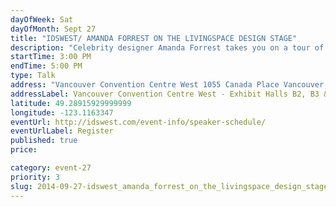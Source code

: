 ```yaml
---
dayOfWeek: Sat
dayOfMonth: Sept 27
title: "IDSWEST/ AMANDA FORREST ON THE LIVINGSPACE DESIGN STAGE"
description: "Celebrity designer Amanda Forrest takes you on a tour of her recent travels to some of the most historical, inspirational and personality-filled cities in the south. Learn how to incorporate southern hospitality and charm into your home to create warm, inviting, and luxurious rooms that feel like they were curated over time."
startTime: 3:00 PM
endTime: 5:00 PM
type: Talk
address: "Vancouver Convention Centre West 1055 Canada Place Vancouver, BC"
addressLabel: Vancouver Convention Centre West - Exhibit Halls B2, B3 & C
latitude: 49.28915929999999
longitude: -123.1163347
eventUrl: http://idswest.com/event-info/speaker-schedule/
eventUrlLabel: Register
published: true
price: 

category: event-27
priority: 3
slug: 2014-09-27-idswest_amanda_forrest_on_the_livingspace_design_stage
---
```

